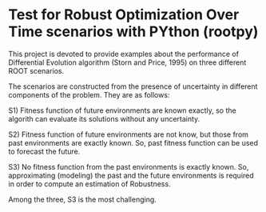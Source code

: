 # Test for Robust Optimization Over Time scenarios with PYthon (rootpy)

This project is devoted to provide examples about the performance of Differential Evolution algorithm (Storn and Price, 1995) on three different ROOT scenarios.

The scenarios are constructed from the presence of uncertainty in different components of the problem. They are as follows:

S1) Fitness function of future environments are known exactly, so the algorith can evaluate its solutions without any uncertainty.

S2) Fitness function of future environments are not know, but those from past environments are exactly known. So, past fitness function can be used to forecast the future.

S3) No fitness function from the past environments is exactly known. So, approximating (modeling) the past and the future environments is required in order to compute an estimation of Robustness.


Among the three, S3 is the most challenging.

